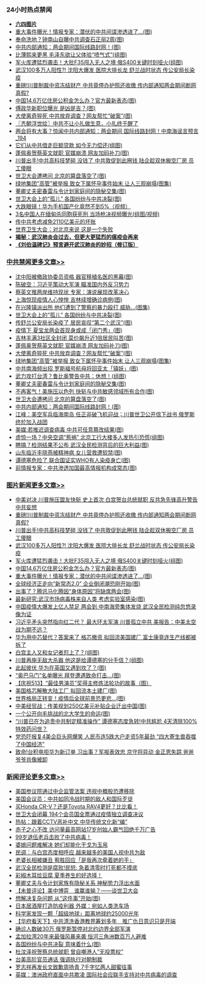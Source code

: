 <div class="catlist">
<h3>24小时热点禁闻</h3>
<ul>
<li><b><a href="64photo" target="_blank">六四图片</a></b></li>
<li><a href="https://github.com/fqnews/bnews/blob/master/topimagenews/20200520/1331396.md">重大事件曝光！情报专家：潜伏的中共间谍渗透进了...(图)</a></li>
<li><a href="https://github.com/fqnews/bnews/blob/master/cbnews/20200520/1331354.md">奉命洗地？钟南山自曝中共调查石正丽2周(图)</a></li>
<li><a href="https://github.com/fqnews/bnews/blob/master/cbnews/20200520/1331415.md">中共内部通知：两会期间国际线路封网！(图)</a></li>
<li><a href="https://github.com/fqnews/bnews/blob/master/cnnews/20200520/1331294.md">比薄熙来更黑 毛泽东欲让父体验“喷气式”(组图)</a></li>
<li><a href="https://github.com/fqnews/bnews/blob/master/topimagenews/20200520/1331542.md">军火库遭猛烈袭击！大批F35闯入无人之境 俄S400关键时刻哑火(组图)</a></li>
<li><a href="https://github.com/fqnews/bnews/blob/master/topimagenews/20200520/1331602.md">武汉100多万人阳性?! 沈阳大爆发 医院大排长龙 舒兰战时状态 传公安局长染疫</a></li>
<li><a href="https://github.com/fqnews/bnews/blob/master/topimagenews/20200520/1331670.md">重磅!川普制裁中资冻结财产 中共竟停办护照还收缴 传内部通知两会期间断网 真假?</a></li>
<li><a href="https://github.com/fqnews/bnews/blob/master/topimagenews/20200520/1331524.md">中国14.6万亿住房公积金怎么办？官方最新表态(图)</a></li>
<li><a href="https://github.com/fqnews/bnews/blob/master/cnnews/20200520/1331369.md">傅政华新职位曝光 是凶是吉？(图)</a></li>
<li><a href="https://github.com/fqnews/bnews/blob/master/cbnews/20200520/1331536.md">大使离奇猝死 中共放弃调查？网友帮忙“破案”(图)</a></li>
<li><a href="https://github.com/fqnews/bnews/blob/master/ssgc/20200520/1331237.md">〖兲朝浮世绘〗中共不让小扎做生意，小扎终于醒了</a></li>
<li><a href="https://github.com/fqnews/bnews/blob/master/comments/20200520/1331499.md">两会将有大事？惊闻中共内部通知：两会期间 国际线路封网！中南海谣言预言_194</a></li>
<li><a href="https://github.com/fqnews/bnews/blob/master/cbnews/20200520/1331262.md">它们从中共借走巨额贷款 如今无力偿还(组图)</a></li>
<li><a href="https://github.com/fqnews/bnews/blob/master/cbnews/20200520/1331555.md">蓬佩奥贺蔡英文就职 官媒崩溃 网友加码补刀(图)</a></li>
<li><a href="https://github.com/fqnews/bnews/blob/master/topimagenews/20200520/1331651.md">川普出手!中共高科技梦碎 没钱了 中共敦促到此圈钱 陆企趁双休搬空厂房 员工傻眼</a></li>
<li><a href="https://github.com/fqnews/bnews/blob/master/cbnews/20200520/1331416.md">世卫大会遭拷问 北京的算盘落空了(图)</a></li>
<li><a href="https://github.com/fqnews/bnews/blob/master/cbnews/20200520/1331507.md">绿地集团“高管”被举报 致女下属怀孕事件始末 让人三观崩塌(图集)</a></li>
<li><a href="https://github.com/fqnews/bnews/blob/master/cbnews/20200520/1331434.md">董卿丈夫密春雷与令计划家庭间的隐秘交集(图)</a></li>
<li><a href="https://github.com/fqnews/bnews/blob/master/cbnews/20200520/1331589.md">世卫大会上的“孤儿” 各国纷纷与中共决裂(图)</a></li>
<li><a href="https://github.com/fqnews/bnews/blob/master/cnnews/20200520/1331243.md">大跌眼镜！华为手机国产化竟然不到5%（视频）</a></li>
<li><a href="https://github.com/fqnews/bnews/blob/master/worldnews/20200520/1331359.md">3名中国人在缅甸杀同胞获死刑 当场枪决视频曝光(组图/视频)</a></li>
<li><a href="https://github.com/fqnews/bnews/blob/master/comments/20200520/1331289.md">传中共考虑减免2110亿美元的坏账</a></li>
<li><a href="https://github.com/fqnews/bnews/blob/master/comments/20200520/1331339.md">世界卫生大会：对北京来说 这是一个失败</a></li>
<li><b><a href="https://github.com/fqnews/bnews/blob/master/comments/20200211/1275071.md" target="_blank">揭秘：武汉肺炎会过去，但更大更猛烈的瘟疫会再来</a></b></li>
<li><b><a href="https://github.com/fqnews/bnews/blob/master/comments/20200207/1272816.md" target="_blank">《刘伯温碑记》预言避开武汉肺炎的妙招（修订版）</a></b></li>
</ul>
</div>

<div class="catlist">
<h3><a href="https://github.com/fqnews/bnews/blob/master/cbnews/" target="_blank">中共禁闻</a><span><a href="https://github.com/fqnews/bnews/blob/master/cbnews/" target="_blank" rel="nofollow">更多文章>></a></span></h3>
<ul>
<li><a href="https://github.com/fqnews/bnews/blob/master/cbnews/20200521/1331799.md" target="_blank">沈中阳被撤政协委员资格 器官移植名医的黑幕(图)</a></li>
<li><a href="https://github.com/fqnews/bnews/blob/master/cbnews/20200520/1331728.md" target="_blank">陈破空：习近平策动大军演 瞄准国内外反习势力</a></li>
<li><a href="https://github.com/fqnews/bnews/blob/master/cbnews/20200520/1331679.md" target="_blank">蔡英文推两岸维持现状 专家：演说展现改革决心</a></li>
<li><a href="https://github.com/fqnews/bnews/blob/master/cbnews/20200520/1331603.md" target="_blank">上海惊现疫情人心惶惶 吉林续增确诊病例(图)</a></li>
<li><a href="https://github.com/fqnews/bnews/blob/master/cbnews/20200520/1331598.md" target="_blank">在兴隆镇派出所 他们遭到了警察的暴力殴打 威胁…(图集)</a></li>
<li><a href="https://github.com/fqnews/bnews/blob/master/cbnews/20200520/1331589.md" target="_blank">世卫大会上的“孤儿” 各国纷纷与中共决裂(图)</a></li>
<li><a href="https://github.com/fqnews/bnews/blob/master/cbnews/20200520/1331588.md" target="_blank">传舒兰公安局长染疫了 居民哀叹“第二个武汉”(图)</a></li>
<li><a href="https://github.com/fqnews/bnews/blob/master/cbnews/20200520/1331577.md" target="_blank">疫情下 夏宝龙两会首现身或成「闭门秀」(图)</a></li>
<li><a href="https://github.com/fqnews/bnews/blob/master/cbnews/20200520/1331567.md" target="_blank">吉林丰满3社区全封闭 菜价飙升近1倍居民叫苦(图)</a></li>
<li><a href="https://github.com/fqnews/bnews/blob/master/cbnews/20200520/1331555.md" target="_blank">蓬佩奥贺蔡英文就职 官媒崩溃 网友加码补刀(图)</a></li>
<li><a href="https://github.com/fqnews/bnews/blob/master/cbnews/20200520/1331536.md" target="_blank">大使离奇猝死 中共放弃调查？网友帮忙“破案”(图)</a></li>
<li><a href="https://github.com/fqnews/bnews/blob/master/cbnews/20200520/1331507.md" target="_blank">绿地集团“高管”被举报 致女下属怀孕事件始末 让人三观崩塌(图集)</a></li>
<li><a href="https://github.com/fqnews/bnews/blob/master/cbnews/20200520/1331494.md" target="_blank">中共南海频出招 罗斯福号航母将回亚太「镇妖」(图)</a></li>
<li><a href="https://github.com/fqnews/bnews/blob/master/cbnews/20200520/1331467.md" target="_blank">武力攻打台湾？鲁比奥警告中共：休想！(组图)</a></li>
<li><a href="https://github.com/fqnews/bnews/blob/master/cbnews/20200520/1331434.md" target="_blank">董卿丈夫密春雷与令计划家庭间的隐秘交集(图)</a></li>
<li><a href="https://github.com/fqnews/bnews/blob/master/cbnews/20200520/1331433.md" target="_blank">不再客气！美施压以色列 快斩与中共敏感领域所有合作(图)</a></li>
<li><a href="https://github.com/fqnews/bnews/blob/master/cbnews/20200520/1331416.md" target="_blank">世卫大会遭拷问 北京的算盘落空了(图)</a></li>
<li><a href="https://github.com/fqnews/bnews/blob/master/cbnews/20200520/1331415.md" target="_blank">中共内部通知：两会期间国际线路封网！(图)</a></li>
<li><a href="https://github.com/fqnews/bnews/blob/master/cbnews/20200520/1331414.md" target="_blank">江峰：美空军兵临海南岛 任正非破飞机迎战；川普世卫公开信下战书 俄罗斯终於加入战团</a></li>
<li><a href="https://github.com/fqnews/bnews/blob/master/cbnews/20200520/1331409.md" target="_blank">美媒:若推迟调查病毒 中共可任意篡改结果(图)</a></li>
<li><a href="https://github.com/fqnews/bnews/blob/master/cbnews/20200520/1331408.md" target="_blank">虚惊一场？中央空调“惹祸” 北京工行大楼多人发热引恐慌(组图)</a></li>
<li><a href="https://github.com/fqnews/bnews/blob/master/cbnews/20200520/1331407.md" target="_blank">瞎搞？检测结果不公布 武汉全民检测背后的巨大利益(图)</a></li>
<li><a href="https://github.com/fqnews/bnews/blob/master/cbnews/20200520/1331406.md" target="_blank">山东临沂丰晓燕被精神病 女儿营救遭软禁(图)</a></li>
<li><a href="https://github.com/fqnews/bnews/blob/master/cbnews/20200520/1331404.md" target="_blank">谭德塞危险了 联合国证实WHO有人染疫身亡(图)</a></li>
<li><a href="https://github.com/fqnews/bnews/blob/master/cbnews/20200520/1331387.md" target="_blank">前情报专家：中共渗透加国最高情报机构成常态(图)</a></li>

</ul>
</div>
<div class="catlist">
<h3><a href="https://github.com/fqnews/bnews/blob/master/topimagenews/" target="_blank">图片新闻</a><span><a href="https://github.com/fqnews/bnews/blob/master/topimagenews/" target="_blank" rel="nofollow">更多文章>></a></span></h3>
<ul>
<li><a href="https://github.com/fqnews/bnews/blob/master/topimagenews/20200520/1331687.md" target="_blank">中美对决 川普施压盟友快斩 史上首次 白宫贺台总统就职 反共急先锋高升警告中共妄想</a></li>
<li><a href="https://github.com/fqnews/bnews/blob/master/topimagenews/20200520/1331670.md" target="_blank">重磅!川普制裁中资冻结财产 中共竟停办护照还收缴 传内部通知两会期间断网 真假?</a></li>
<li><a href="https://github.com/fqnews/bnews/blob/master/topimagenews/20200520/1331651.md" target="_blank">川普出手!中共高科技梦碎 没钱了 中共敦促到此圈钱 陆企趁双休搬空厂房 员工傻眼</a></li>
<li><a href="https://github.com/fqnews/bnews/blob/master/topimagenews/20200520/1331602.md" target="_blank">武汉100多万人阳性?! 沈阳大爆发 医院大排长龙 舒兰战时状态 传公安局长染疫</a></li>
<li><a href="https://github.com/fqnews/bnews/blob/master/topimagenews/20200520/1331542.md" target="_blank">军火库遭猛烈袭击！大批F35闯入无人之境 俄S400关键时刻哑火(组图)</a></li>
<li><a href="https://github.com/fqnews/bnews/blob/master/topimagenews/20200520/1331524.md" target="_blank">中国14.6万亿住房公积金怎么办？官方最新表态(图)</a></li>
<li><a href="https://github.com/fqnews/bnews/blob/master/topimagenews/20200520/1331396.md" target="_blank">重大事件曝光！情报专家：潜伏的中共间谍渗透进了&#8230;(图)</a></li>
<li><a href="https://github.com/fqnews/bnews/blob/master/topimagenews/20200519/1331138.md" target="_blank">全球经济正走向“新常态2.0” 企业倒闭潮恐刚开始(图)</a></li>
<li><a href="https://github.com/fqnews/bnews/blob/master/topimagenews/20200519/1331125.md" target="_blank">出事了？腾讯马化腾因“身体原因”将缺席两会(图)</a></li>
<li><a href="https://github.com/fqnews/bnews/blob/master/topimagenews/20200519/1331124.md" target="_blank">最新研究:武汉市场病毒株来自人类 考虑实验室感染(图)</a></li>
<li><a href="https://github.com/fqnews/bnews/blob/master/topimagenews/20200519/1331097.md" target="_blank">中国疫情大爆发上亿人禁足 两会到 中南海旁集体发烧 武汉全民检测纯忽悠录像为证</a></li>
<li><a href="https://github.com/fqnews/bnews/blob/master/topimagenews/20200519/1331072.md" target="_blank">习近平矛头突然指向红二代？ 最大环太军演 川普孤立中共 美报告：中美太空战为期不远？</a></li>
<li><a href="https://github.com/fqnews/bnews/blob/master/topimagenews/20200519/1331064.md" target="_blank">华为用中芯替代？答案来了 格芯撤资 拟回流美国建厂 富士康竟连生产线都被拆了</a></li>
<li><a href="https://github.com/fqnews/bnews/blob/master/topimagenews/20200519/1330961.md" target="_blank">白宫主人又和女记者怼上了？(组图)</a></li>
<li><a href="https://github.com/fqnews/bnews/blob/master/topimagenews/20200519/1330917.md" target="_blank">川普再施无敌大杀器 他这是给谭德塞的分手信？(组图)</a></li>
<li><a href="https://github.com/fqnews/bnews/blob/master/topimagenews/20200519/1330909.md" target="_blank">此起彼伏 华为在英国又遇到坎了？(图)</a></li>
<li><a href="https://github.com/fqnews/bnews/blob/master/topimagenews/20200519/1330873.md" target="_blank">“奥巴马门”名单曝光 拜登遭遇致命打击…(图)</a></li>
<li><a href="https://github.com/fqnews/bnews/blob/master/comments/20200519/1330603.md" target="_blank">【庆祝513】“最佳男演员”奖得主修炼法轮功的故事（图）</a></li>
<li><a href="https://github.com/fqnews/bnews/blob/master/topimagenews/20200519/1330755.md" target="_blank">美国格芯解散大陆工厂 拟回流本土建厂(图)</a></li>
<li><a href="https://github.com/fqnews/bnews/blob/master/topimagenews/20200519/1330659.md" target="_blank">世界格局正转变！疫情后全球前景恐更悲…(图)</a></li>
<li><a href="https://github.com/fqnews/bnews/blob/master/topimagenews/20200519/1330646.md" target="_blank">中美经贸战：传美规划250亿美元补贴企业迁出中国(图)</a></li>
<li><a href="https://github.com/fqnews/bnews/blob/master/topimagenews/20200518/1330567.md" target="_blank">一个公开向毛挑战的北大学生的命运(图)</a></li>
<li><a href="https://github.com/fqnews/bnews/blob/master/topimagenews/20200518/1330550.md" target="_blank">&#8220;川普已在为追责中共制定精准操作” 谭德塞态度急转!中共尴尬 4天清除100%特效药问世？</a></li>
<li><a href="https://github.com/fqnews/bnews/blob/master/topimagenews/20200518/1330488.md" target="_blank">党恐吓报复4美企巨头网爆笑 人民币连5跌大户走资5年最劲 “四大寄生兽吞噬了中国经济”</a></li>
<li><a href="https://github.com/fqnews/bnews/blob/master/topimagenews/20200518/1330475.md" target="_blank">致命!台积电拒华为新订单 习出事？军报表效忠 京守将异动 金正恩失踪 爸爸爷爷肖像被卸</a></li>

</ul>
</div>
<div class="catlist">
<h3><a href="https://github.com/fqnews/bnews/blob/master/comments/" target="_blank">新闻评论</a><span><a href="https://github.com/fqnews/bnews/blob/master/comments/" target="_blank" rel="nofollow">更多文章>></a></span></h3>
<ul>
<li><a href="https://github.com/fqnews/bnews/blob/master/comments/20200521/1331807.md" target="_blank">美国参议院通过中企监管法案 违规中概股恐遭移除</a></li>
<li><a href="https://github.com/fqnews/bnews/blob/master/comments/20200521/1331796.md" target="_blank">美国会议员：中共如同冷战时期的敌人和国际歹徒</a></li>
<li><a href="https://github.com/fqnews/bnews/blob/master/comments/20200521/1331795.md" target="_blank">买Honda CR-V？还是Toyota RAV4更好？比比看！</a></li>
<li><a href="https://github.com/fqnews/bnews/blob/master/comments/20200521/1331787.md" target="_blank">世卫大会闭幕   194个会员国全票通过疫情独立调查决议</a></li>
<li><a href="https://github.com/fqnews/bnews/blob/master/comments/20200521/1331785.md" target="_blank">热帖：跟着CCTV恶补中文 中华传统文化新“编”</a></li>
<li><a href="https://github.com/fqnews/bnews/blob/master/comments/20200521/1331777.md" target="_blank">赤子之心不改 访问量最高网站17岁创始人霸气回绝千万广告</a></li>
<li><a href="https://github.com/fqnews/bnews/blob/master/comments/20200521/1331773.md" target="_blank">99岁退伍老兵击败了中共病毒！</a></li>
<li><a href="https://github.com/fqnews/bnews/blob/master/comments/20200521/1331772.md" target="_blank">婆媳问题难解决  她们却能化干戈为玉帛</a></li>
<li><a href="https://github.com/fqnews/bnews/blob/master/comments/20200521/1331763.md" target="_blank">民调：与白宫态度相呼应 越来越多的美国人视中共为敌</a></li>
<li><a href="https://github.com/fqnews/bnews/blob/master/comments/20200520/1331742.md" target="_blank">老婆长相被嫌丑  宥胜回应「是我再次牵着她的手」</a></li>
<li><a href="https://github.com/fqnews/bnews/blob/master/comments/20200520/1331725.md" target="_blank">武汉全民检测是腐败!民怒: 急着清零时打死都不摸底</a></li>
<li><a href="https://github.com/fqnews/bnews/blob/master/comments/20200520/1331711.md" target="_blank">彩椒木耳烩豆腐 夏季养生的好选择！</a></li>
<li><a href="https://github.com/fqnews/bnews/blob/master/comments/20200520/1331692.md" target="_blank">董卿丈夫与令计划家族有隐秘关系 神秘势力浮出水面</a></li>
<li><a href="https://github.com/fqnews/bnews/blob/master/comments/20200520/1331677.md" target="_blank">【未普评论】美中博弈　谁赢谁输？——谈世卫大会</a></li>
<li><a href="https://github.com/fqnews/bnews/blob/master/comments/20200520/1331674.md" target="_blank">想解决复杂问题 从“这件事”开始(图)</a></li>
<li><a href="https://github.com/fqnews/bnews/blob/master/comments/20200520/1331660.md" target="_blank">日本居酒屋打造防疫利器  外媒：宛如人类洗车场</a></li>
<li><a href="https://github.com/fqnews/bnews/blob/master/comments/20200520/1331659.md" target="_blank">科学家发现一颗「超级地球」距离地球约25000光年</a></li>
<li><a href="https://github.com/fqnews/bnews/blob/master/comments/20200520/1331652.md" target="_blank">【华府看天下】中共清洗香港教界筹划多年　推广仇日意识只是开端</a></li>
<li><a href="https://github.com/fqnews/bnews/blob/master/comments/20200520/1331640.md" target="_blank">确诊人数破30万 俄罗斯暂停对北约边界全部军演</a></li>
<li><a href="https://github.com/fqnews/bnews/blob/master/comments/20200520/1331633.md" target="_blank">孟加拉湾20年来最强风暴来袭 恒河三角洲数百万人避难</a></li>
<li><a href="https://github.com/fqnews/bnews/blob/master/comments/20200520/1331619.md" target="_blank">各国纷纷与中共决裂 意味着什么(图)</a></li>
<li><a href="https://github.com/fqnews/bnews/blob/master/comments/20200520/1331605.md" target="_blank">杜汶泽祝贺蔡总统就职 曾自嘲港人“无投票权”</a></li>
<li><a href="https://github.com/fqnews/bnews/blob/master/comments/20200520/1331581.md" target="_blank">台美高阶官员通话 强调执行对朝制裁</a></li>
<li><a href="https://github.com/fqnews/bnews/blob/master/comments/20200520/1331570.md" target="_blank">罗志祥再发长文致歉周扬青 7千字忆两人甜蜜往事</a></li>
<li><a href="https://github.com/fqnews/bnews/blob/master/comments/20200520/1331559.md" target="_blank">英媒：澳洲政府直面中共欺凌  国际社会应联手支持对中共病毒的调查</a></li>

</ul>
</div>